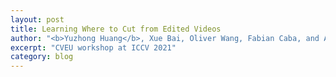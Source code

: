```yaml
---
layout: post
title: Learning Where to Cut from Edited Videos
author: "<b>Yuzhong Huang</b>, Xue Bai, Oliver Wang, Fabian Caba, and Aseem Agarwala"
excerpt: "CVEU workshop at ICCV 2021"
category: blog
---
```

 <script type="text/javascript">
         window.location.href = "http://yuzhonghuang.org/VideoTrim/"
 </script>